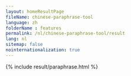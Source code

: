 ```yaml
---
layout: homeResultPage
fileName: chinese-paraphrase-tool
language: zh
folderName : features
permalink: /nl/chinese-paraphrase-tool/result
lang: nl
sitemap: false
nointernationalization: true
---
```

{% include result/paraphrase.html %}

<script src="/js/result/paraprashing.js" data-foldername="{{page.folderName}}" data-lang="{{page.lang}}"></script>